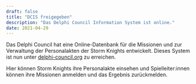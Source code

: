 ```yaml
---
draft: false
title: "DCIS freigegeben"
description: "Das Delphi Council Information System ist online."
date: 2021-04-29
---
```


Das Delphi Council hat eine Online-Datenbank für die Missionen und zur
Verwaltung der Personalakten der Storm Knights entwickelt. Dieses System ist
nun unter [delphi-council.org](https://www.delphi-council.org) zu erreichen.

Hier können Storm Knights ihre Personalakte einsehen und Spielleiter:innen
können ihre Missionen anmelden und das Ergebnis zurückmelden.

